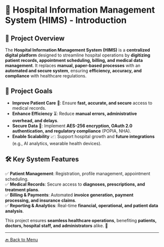 # 🏥 Hospital Information Management System (HIMS) - Introduction  

## 📌 Project Overview  
The **Hospital Information Management System (HIMS)** is a **centralized digital platform** designed to streamline hospital operations by **digitizing patient records, appointment scheduling, billing, and medical data management**. It replaces **manual, paper-based processes** with an **automated and secure system**, ensuring **efficiency, accuracy, and compliance** with healthcare regulations.  

## 🎯 Project Goals  
- **Improve Patient Care** 🏥: Ensure **fast, accurate, and secure** access to medical records.  
- **Enhance Efficiency** ⏳: Reduce **manual errors, administrative overhead, and delays**.  
- **Secure Data** 🔐: Implement **AES-256 encryption, OAuth 2.0 authentication, and regulatory compliance** (POPIA, NHA).  
- **Enable Scalability** 📈: Support hospital growth and **future integrations** (e.g., AI analytics, wearable health devices).  

## 🛠 Key System Features  
✅ **Patient Management**: Registration, profile management, appointment scheduling.  
✅ **Medical Records**: Secure access to **diagnoses, prescriptions, and treatment plans**.  
✅ **Billing & Payments**: Automated **invoice generation, payment processing, and insurance claims**.  
✅ **Reporting & Analytics**: Real-time **financial, operational, and patient data analysis**.  

This project ensures **seamless healthcare operations**, benefiting **patients, doctors, hospital staff, and administrators** alike. 🚀  
______________

[🔙 Back to Menu](./TestAndUseCaseDocument.md)  
